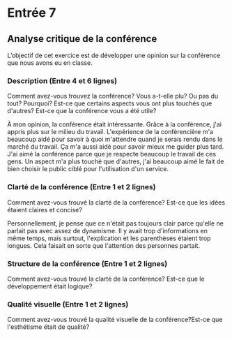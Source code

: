 # Entrée 7
## Analyse critique de la conférence

L’objectif de cet exercice est de développer une opinion sur la conférence que nous avons eu en classe. 

### Description (Entre 4 et 6 lignes)
Comment avez-vous trouvez la conférence? Vous a-t-elle plu? Ou pas du tout? Pourquoi? Est-ce que certains aspects vous ont plus touchés que d'autres? Est-ce que la conférence vous a été utile?

À mon opinion, la conférence était intéressante. Grâce à la conférence, j'ai appris plus sur le milieu du travail. L'expérience de la conférencière m'a beaucoup aidé pour savoir à quoi m'attendre quand je serais rendu dans le marché du travail. Ça m'a aussi aidé pour savoir mieux me guider plus tard. J'ai aimé la conférence parce que je respecte beaucoup le travail de ces gens. Un aspect m'a plus touché que d'autres, j'ai beaucoup aimé le fait de bien choisir le public ciblé pour l'utilisation d'un service. 

### Clarté de la conférence (Entre 1 et 2 lignes)
Comment avez-vous trouvé la clarté de la conférence? Est-ce que les idées étaient claires et concise?                                                                                              

Personnellement, je pense que ce n'était pas toujours clair parce qu'elle ne parlait pas avec assez de dynamisme. Il y avait trop d'informations en même temps, mais surtout, l'explication et les parenthèses étaient trop longues. Cela faisait en sorte que l'attention des personnes partait.

### Structure de la conférence (Entre 1 et 2 lignes)
Comment avez-vous trouvé la clarté de la conférence? Est-ce que le développement était logique?

### Qualité visuelle (Entre 1 et 2 lignes)
Comment avez-vous trouvé la qualité visuelle de la conférence?Est-ce que l'esthétisme était de qualité?


